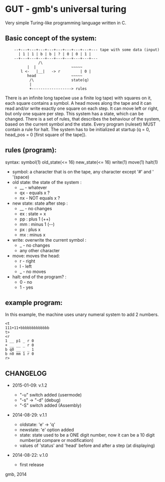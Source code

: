 # GUT - gmb's universal turing
 
Very simple Turing-like programming language written in C.

## Basic concept of the system:
```
	--+---+---+---+---+---+---+---+---+--- tape with some data (input)
	  | 1 | 1 | b | b | ? | 0 | 0 | 1 |
	--+---+---+---+---+---+---+---+---+---
               /\                 
	      |  |                ~~~~~ 
       l <-   |__|   -> r         | 0 |
	      head                ~~~~~
	       /\                 state(q)
	       |
	       +------------------> rules  
```
There is an infinite long tape(we use a finite log tape) with squares on it, each square contains a symbol. A head moves along the tape and it can read and/or write exactly one square on each step. It can move left or right, but only one square per step.
This system has a state, which can be changed. There is a set of rules, that describes the behaviour of the system, based on the current symbol and the state.
Every program (ruleset) MUST contain a rule for halt.
The system has to be initialized at startup (q = 0, head_pos = 0 [first square of the tape]).


## rules (program):

syntax: symbol(1) old_state(<= 16) new_state(<= 16) write(1) move(1) halt(1)

* symbol: a character that is on the tape, any character except '#' and ' '(space)
* old state: the state of the system : 
	* __ - whatever
	* qx - equals x ?
	* nx - NOT equals x ?
* new state: state after step : 
	* __ - no changes
	* ex : state = x
	* pp : plus 1 (++)
	* mm : minus 1 (--)
	* px : plus x
	* mx : minus x
* write: overwrite the current symbol : 
	* _ - no changes
	* any other character 
* move: moves the head: 
	* r - right
	* l - left
	* _ - no moves 
* halt: end of the program? : 
	* 0 - no
	* 1 - yes

## example program:

In this example, the machine uses unary numeral system to add 2 numbers.
```
<t
111+11+bbbbbbbbbbbbb
t>
<r
1 __ p1 _ r 0
+ __ __ _ r 0
b q0 __ _ _ 1
b n0 mm 1 r 0
r>
```

## CHANGELOG
* 2015-01-09: v.1.2
	* "-u" switch added (usermode)
	* "-s" -> "-d" (debug)
	* "-S" switch added (Assembly)
  
* 2014-08-29: v.1.1
	* oldstate: 'e' -> 'q'
 	* newstate: 'e' option added
 	* state: state used to be a ONE digit number, now it can be a 10 digit number(at compare or modification)
 	* values of 'status' and 'head' before and after a step (at displaying)
 
* 2014-08-22: v.1.0
 	* first release

 gmb, 2014
 

